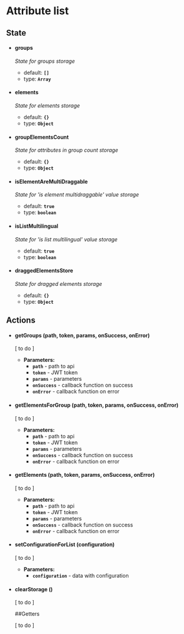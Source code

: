 # Attribute list


## State

* #### **groups**
    
    _State for groups storage_
    * default: **`[]`**
    * type: **`Array`**
  
* #### **elements**
    
    _State for elements storage_
    * default: **`{}`**
    * type: **`Object`**
     
* #### **groupElementsCount**
    
    _State for attributes in group count storage_
    * default: **`{}`**
    * type: **`Object`**
        
* #### **isElementAreMultiDraggable**
    
    _State for 'is element multidraggable' value  storage_
    * default: **`true`**
    * type: **`boolean`**
        
* #### **isListMultilingual**
    
    _State for 'is list multilingual' value  storage_
    * default: **`true`**
    * type: **`boolean`**
        
* #### **draggedElementsStore**
    
    _State for dragged elements storage_
    * default: **`{}`**
    * type: **`Object`**
   
## Actions

* #### getGroups (path, token, params, onSuccess, onError)

    [ to do ]

    * **Parameters:**
      * **`path`** - path to api 
      * **`token`** - JWT token
      * **`params`** - parameters
      * **`onSuccess`** - callback function on success
      * **`onError`** - callback function on error
               
* #### getElementsForGroup (path, token, params, onSuccess, onError)

   [ to do ]
    * **Parameters:**
      * **`path`** - path to api 
      * **`token`** - JWT token
      * **`params`** - parameters
      * **`onSuccess`** - callback function on success
      * **`onError`** - callback function on error
      
* #### getElements (path, token, params, onSuccess, onError)

    [ to do ]
    * **Parameters:**
      * **`path`** - path to api 
      * **`token`** - JWT token
      * **`params`** - parameters
      * **`onSuccess`** - callback function on success
      * **`onError`** - callback function on error
      
* #### setConfigurationForList (configuration)

    [ to do ]

    * **Parameters:**
      * **`configuration`** - data with configuration
               
* #### clearStorage ()

   [ to do ]
   
   ##Getters
   
   [ to do ]

